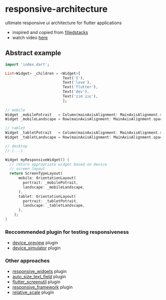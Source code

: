 # responsive-architecture
ultimate responsive ui architecture for flutter applications

- inspired and copied from [filledstacks](https://www.filledstacks.com/post/building-a-responsive-ui-architecture-in-flutter/)
- watch video [here](https://www.youtube.com/watch?v=udsysUj-X4w)

## Abstract example
``` dart
import 'index.dart';

List<Widget> _children = <Widget>[
                          Text('I'),
                          Text('love'),
                          Text('flutter'),
                          Text('dev'),
                          Text('zim 🇿🇼'),
                          ];
                       
// mobile    
Widget _mobilePotrait   = Column(mainAxisAlignment: MainAxisAlignment.spaceBetween, children: _children,);
Widget _mobileLandscape = Row(mainAxisAlignment: MainAxisAlignment.spaceBetween, children: _children,);

// tablet
Widget _tabletPotrait   = Column(mainAxisAlignment: MainAxisAlignment.spaceBetween, children: _children,);
Widget _tabletLandscape = Row(mainAxisAlignment: MainAxisAlignment.spaceBetween, children: _children,);

// desktop
// (...)

Widget myResponsiveWidget() {
  // return appropriate widget based on device
  // screen layout
  return ScreenTypeLayout(
      mobile: OrientationLayout(
        portrait: _mobilePotrait,
        landscape: _mobileLandscape,
      ),
      tablet: OrientationLayout(
        portrait: _tabletPotrait,
        landscape: _tabletLandscape,
      ),
    );
}
```

### Reccommended plugin for testing responsiveness
- [device_preview](https://pub.dev/packages/device_preview) plugin
- [device_simulator](https://pub.dev/packages/device_simulator) plugin

### Other approaches
- [responsive_widgets](https://pub.dev/packages/responsive_widgets) plugin
- [auto_size_text_field](https://pub.dev/packages/auto_size_text_field) plugin
- [flutter_screenutil](https://pub.dev/packages/flutter_screenutil) plugin
- [responsive_framework](https://pub.dev/packages/responsive_framework) plugin
- [relative_scale](https://pub.dev/packages/relative_scale) plugin
